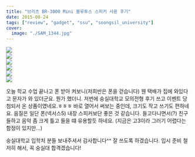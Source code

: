 ```yaml
---
title: "브리츠 BR-3000 Mini 블루투스 스피커 사용 후기"
date: 2015-08-24
tags: ["review", "gadget", "ssu", "soongsil_university"]
cover:
  image: "./SAM_1344.jpg"
---
```


![](https://sukso96100.github.io/blogimgs/11873429_983924731659836_6789396665988454229_n.jpg)   
![](https://sukso96100.github.io/blogimgs/11028023_983924754993167_2806264849500715027_n.jpg)   
![](https://sukso96100.github.io/blogimgs/IMG_20150824_194221.jpg)   
![](https://sukso96100.github.io/blogimgs/IMG_20150824_194607.jpg)   
![](https://sukso96100.github.io/blogimgs/Screenshot_2015-08-24-20-23-16.png)   
![](https://sukso96100.github.io/blogimgs/SAM_1344.JPG)   

오늘 학교 수업 끝나고 폰 받아 켜보니(저희반은 폰을 걷습니다) 웬 택배가 집에 와있다고 문자가 와 있더군요.
뭔가 했더니. 저번에 숭실대학교 모의전형 후기 쓰고 이벤트 당첨되서 온 상품이였네요.ㅎㅎㅎ
바로 열어서 써보는 중인데, 크기도 작고 쓰기도 편하네요. 음질은 일단 폰(넥서스5) 내장 스피커보단 좋은 것 같습니다.
들고다니면서(?) 친구들하고 음악 좀 크게 틀고 들을 떄 유용할듯 하네요. (지금은 고3이라 그러기 어렵다는 함정이 있지만...)

숭실대학교 입학처 분들 보내주셔서 감사합니다^^ 잘 쓰도록 하겠습니다.
입시 준비 철저히 해서, 꼭 숭실대 합격겠습니다!
